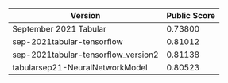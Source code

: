 | Version  | Public Score |
| ------------- | ------------- |
| September 2021 Tabular  |0.73800  |
| sep-2021tabular-tensorflow | 0.81012 |
| sep-2021tabular-tensorflow_version2 | 0.81138 |
| tabularsep21-NeuralNetworkModel | 0.80523 |

